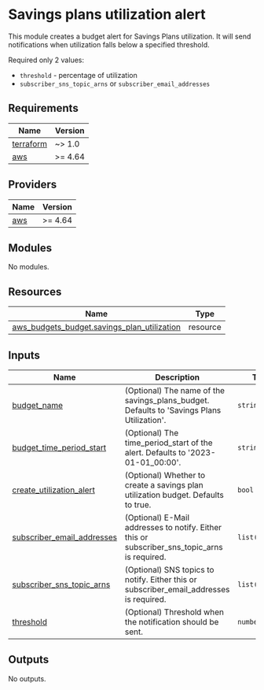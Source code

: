 # Savings plans utilization alert

This module creates a budget alert for Savings Plans utilization. It will send notifications when utilization falls below a specified threshold.

Required only 2 values:
- `threshold` - percentage of utilization
- `subscriber_sns_topic_arns` or `subscriber_email_addresses` 


<!-- BEGINNING OF PRE-COMMIT-TERRAFORM DOCS HOOK -->
## Requirements

| Name | Version |
|------|---------|
| <a name="requirement_terraform"></a> [terraform](#requirement\_terraform) | ~> 1.0 |
| <a name="requirement_aws"></a> [aws](#requirement\_aws) | >= 4.64 |

## Providers

| Name | Version |
|------|---------|
| <a name="provider_aws"></a> [aws](#provider\_aws) | >= 4.64 |

## Modules

No modules.

## Resources

| Name | Type |
|------|------|
| [aws_budgets_budget.savings_plan_utilization](https://registry.terraform.io/providers/hashicorp/aws/latest/docs/resources/budgets_budget) | resource |

## Inputs

| Name | Description | Type | Default | Required |
|------|-------------|------|---------|:--------:|
| <a name="input_budget_name"></a> [budget\_name](#input\_budget\_name) | (Optional) The name of the savings\_plans\_budget. Defaults to 'Savings Plans Utilization'. | `string` | `"Savings Plans Utilization"` | no |
| <a name="input_budget_time_period_start"></a> [budget\_time\_period\_start](#input\_budget\_time\_period\_start) | (Optional) The time\_period\_start of the alert. Defaults to '2023-01-01\_00:00'. | `string` | `"2023-01-01_00:00"` | no |
| <a name="input_create_utilization_alert"></a> [create\_utilization\_alert](#input\_create\_utilization\_alert) | (Optional) Whether to create a savings plan utilization budget. Defaults to true. | `bool` | `true` | no |
| <a name="input_subscriber_email_addresses"></a> [subscriber\_email\_addresses](#input\_subscriber\_email\_addresses) | (Optional) E-Mail addresses to notify. Either this or subscriber\_sns\_topic\_arns is required. | `list(string)` | `[]` | no |
| <a name="input_subscriber_sns_topic_arns"></a> [subscriber\_sns\_topic\_arns](#input\_subscriber\_sns\_topic\_arns) | (Optional) SNS topics to notify. Either this or subscriber\_email\_addresses is required. | `list(string)` | `[]` | no |
| <a name="input_threshold"></a> [threshold](#input\_threshold) | (Optional) Threshold when the notification should be sent. | `number` | `90` | no |

## Outputs

No outputs.
<!-- END OF PRE-COMMIT-TERRAFORM DOCS HOOK -->